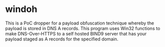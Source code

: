 # windoh

This is a PoC dropper for a payload obfuscation technique whereby the payload is stored in DNS A records. This program uses Win32 functions to make DNS-Over-HTTPS to a self hosted BIND9 server that has your payload staged as A records for the specified domain.
